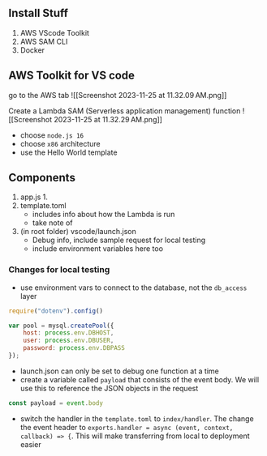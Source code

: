 ## Install Stuff
1. AWS VScode Toolkit
2. AWS SAM CLI
3. Docker

## AWS Toolkit for VS code
go to the AWS tab
![[Screenshot 2023-11-25 at 11.32.09 AM.png]]

Create a Lambda SAM (Serverless application management) function
![[Screenshot 2023-11-25 at 11.32.29 AM.png]]

- choose `node.js 16`
- choose `x86` architecture
- use the Hello World template

## Components
1. app.js
	1. 
2. template.toml
	- includes info about how the Lambda is run
	- take note of
1. (in root folder) vscode/launch.json
	- Debug info, include sample request for local testing
	- include environment variables here too

### Changes for local testing
- use environment vars to connect to the database, not the `db_access` layer
```js
require("dotenv").config()

var pool = mysql.createPool({
	host: process.env.DBHOST,
	user: process.env.DBUSER,
	password: process.env.DBPASS
});
```
- launch.json can only be set to debug one function at a time
- create a variable called `payload` that consists of the event body. We will use this to reference the JSON objects in the request
```js
const payload = event.body
```
- switch the handler in the `template.toml` to `index/handler`. The change the event header to `exports.handler = async (event, context, callback) => {`. This will make transferring from local to deployment easier